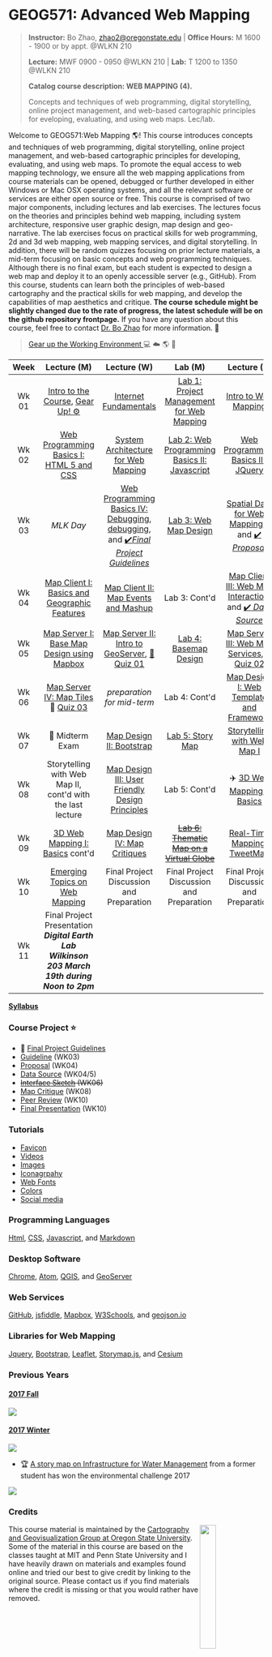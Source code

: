 # GEOG571: Advanced Web Mapping

>**Instructor:** Bo Zhao, zhao2@oregonstate.edu | **Office Hours:** M 1600 - 1900 or by appt. @WLKN 210
>
>**Lecture:** MWF 0900 - 0950 @WLKN 210 | **Lab:** T 1200 to 1350 @WLKN 210
>
>**Catalog course description: WEB MAPPING (4).**
>
>Concepts and techniques of web programming, digital storytelling, online project management, and web-based cartographic principles for eveloping, evaluating, and using web maps. Lec/lab.


Welcome to GEOG571:Web Mapping :earth_americas:! This course introduces concepts and techniques of web programming, digital storytelling, online project management, and web-based cartographic principles for developing, evaluating, and using web maps. To promote the equal access to web mapping technology, we ensure all the web mapping applications from course materials can be opened, debugged or further developed in either Windows or Mac OSX operating systems, and all the relevant software or services are either open source or free. This course is comprised of two major components, including lectures and lab exercises. The lectures focus on the theories and principles behind web mapping, including system architecture, responsive user graphic design, map design and geo-narrative. The lab exercises focus on practical skills for web programming, 2d and 3d web mapping, web mapping services, and digital storytelling. In addition, there will be random quizzes focusing on prior lecture materials, a mid-term focusing on basic concepts and web programming techniques. Although there is no final exam, but each student is expected to design a web map and deploy it to an openly accessible server (e.g., GitHub). From this course, students can learn both the principles of web-based cartography and the practical skills for web mapping, and develop the capabilities of map aesthetics and critique. **The course schedule might be slightly changed due to the rate of progress, the latest schedule will be on the github repository frontpage.** If you have any question about this course, feel free to contact [Dr. Bo Zhao](mail://zhao2@oregonstate.edu) for more information. :raising_hand:



> [Gear up the Working Environment ](resources/gearup.md) :computer: :cloud: :earth_americas: :beer:





| Week  |                                           Lecture (M)                                           |                                                                        Lecture (W)                                                                        |                          Lab (M)                           |                       Lecture (F)                        |                                   Reading                                    |
|:-----:|:-----------------------------------------------------------------------------------------------:|:---------------------------------------------------------------------------------------------------------------------------------------------------------:|:----------------------------------------------------------:|:--------------------------------------------------------:|:----------------------------------------------------------------------------:|
| Wk 01 |          [Intro to the Course](lectures/lec01), [Gear Up! :gear:](resources/gearup.md)          |                                                          [Internet Fundamentals](lectures/lec00)                                                          |  [Lab 1: Project Management for Web Mapping](labs/lab01)   |          [Intro to Web Mapping](lectures/lec02)          |            [Markdown, Links and Command Lines](readings/wk01.md)             |
| Wk 02 |                   [Web Programming Basics I: HTML 5 and CSS](lectures/lec03)                    |                                                   [System Architecture for Web Mapping](lectures/lec04)                                                   | [Lab 2: Web Programming Basics II: Javascript](labs/lab02) |   [Web Programming Basics III: JQuery](lectures/lec05)   |                 [HTML, CSS and Javascript](readings/wk02.md)                 |
| Wk 03 |                                            *MLK Day*                                            |[Web Programming Basics IV: Debugging](lectures/lec05), [debugging](https://scotch.io/tutorials/debugging-javascript-with-chrome-devtools-breakpoints), and [:heavy_check_mark:*Final Project Guidelines*](project/readme.md)|       [Lab 3: Web Map Design](labs/lab03/readme.md)        |      [Spatial Data for Web Mapping](lectures/lec06), ,  and [:heavy_check_mark: *Proposal*]()      | Cont'd with last week's reanding and [Leaflet and GeoJson](readings/wk03.md) |
| Wk 04 |                 [Map Client I: Basics and Geographic Features](lectures/lec07)                  |                                                  [Map Client II: Map Events and Mashup](lectures/lec08)                                                   |                       Lab 3: Cont'd                        |  [Map Client III: Web Map Interaction](lectures/lec09),  and [:heavy_check_mark: *Data Source*](project/datasource.md)   |  [GeoServer Documentation](readings/wk04.md)                  |
| Wk 05 |                  [Map Server I: Base Map Design using Mapbox](lectures/lec13)   |    [Map Server II: Intro to GeoServer](lectures/lec10), [:rocket: Quiz 01](quizzes/quiz01/)  |     [Lab 4: Basemap Design](labs/lab04/)     |    [Map Server III: Web Map Services](lectures/lec12), :rocket: [Quiz 02](quizzes/quiz02)    |                [Bing Map Tile, WFS and WMS](readings/wk05.md)                |
| Wk 06 |                           [Map Server IV: Map Tiles](lectures/lec14)  :rocket: [Quiz 03](quizzes/quiz03)                          |                                             *preparation for mid-term*                                              |                       Lab 4: Cont'd                        |                      [Map Design I: Web Template and Framework](lectures/lec15)                 |                 [Bootstrap Documentation](readings/wk06.md)                  |
| Wk 07 |                :book: Midterm Exam                        |                                                        [Map Design II: Bootstrap](lectures/lec16)                                                         |          [Lab 5: Story Map](labs/lab05/readme.md)          |      [Storytelling with Web Map I](lectures/lec17)       |                [Web Map Design Principles](readings/wk07.md)                 |
| Wk 08 |                   Storytelling with Web Map II, cont'd with the last lecture                    |                                       [Map Design III: User Friendly Design Principles](lectures/lec19)                                      |                       Lab 5: Cont'd                        |  :airplane:  [3D Web Mapping I: Basics](lectures/lec23)  |                   [Cesium Documentation](readings/wk08.md)                   |
| Wk 09 | [3D Web Mapping I: Basics](lectures/lec23) cont'd |                                                      [Map Design IV: Map Critiques](lectures/lec22)                                                       |   ~~[Lab 6:  Thematic Map on a Virtual Globe](labs/lab06)~~    |      [Real-Time Mapping: TweetMap](lectures/lec20)       |                  [Server-Side JavaScript](readings/wk09.md)                  |
| Wk 10 |                        [Emerging Topics on Web Mapping](lectures/lec26)                         |                                                         Final Project Discussion and Preparation                                                          |          Final Project Discussion and Preparation          | Final Project Discussion and Preparation    |        [Elwood et al. (2012), Sui and Zhao (2015)](readings/wk10.md)         |
| Wk 11 |    Final Project Presentation  ***Digital Earth Lab Wilkinson 203 March 19th during Noon to 2pm***                                          |                                                                                                         |                  |     |                |






[**Syllabus**](resources/geog571-syllabus.pdf)

### Course Project :star:
-  :triangular_flag_on_post: [Final Project Guidelines](project/readme.md) 
 - [Guideline](project/readme.md) (WK03)
 - [Proposal]() (WK04)
 - [Data Source](project/datasource.md) (WK04/5)
 - ~~[Interface Sketch](project/sketch.md) (WK06)~~
 - [Map Critique](lectures/lec22) (WK08)
 - [Peer Review]() (WK10)
 - [Final Presentation]() (WK10)

### Tutorials

- [Favicon](lectures/lec16/readme.md)
- [Videos](resources/video.md)
- [Images](resources/image.md)
- [Iconagrpahy](resources/icon.md)
- [Web Fonts](resources/fonts.md)
- [Colors](resources/color.md)
- [Social media](lectures/lec16/readme.md)

### Programming Languages

[Html](), [CSS](), [Javascript](), and [Markdown]()

### Desktop Software

[Chrome](https://www.google.com/chrome/browser/desktop/index.html), [Atom](https://atom.io/), [QGIS](http://www.qgis.org/en/site/), and [GeoServer](http://geoserver.org/)

### Web Services

[GitHub](https://github.com/), [jsfiddle](https://jsfiddle.net/), [Mapbox](https://www.mapbox.com/), [W3Schools](https://www.w3schools.com/), and [geojson.io](http://geojson.io)
​
### Libraries for Web Mapping

[Jquery](https://jquery.com/), [Bootstrap](http://getbootstrap.com/), [Leaflet](https://leafletjs.com), [Storymap.js](https://github.com/jakobzhao/storymap), and [Cesium](cesiumjs.org)

### Previous Years

#### [2017 Fall](http://geoviz.ceoas.oregonstate.edu/geog571.html#portfolio)

![](resources/img/2017_fall.jpg)

#### [2017 Winter](http://geoviz.ceoas.oregonstate.edu/project_gallery/)

![](resources/img/2017_winter.jpg)

- :trophy: [A story map on Infrastructure for Water Management](http://rawgit.com/cartobaldrica/water_atlas/master/infrastructure_index.html) from a former student has won the environmental challenge 2017

![](resources/img/2017-envchallenge.jpg)

### Credits
<img src="resources/img/logo.png" width="25%" height="25%" align="right" />This course material is maintained by the [Cartography and Geovisualization Group at Oregon State University](http://geoviz.ceoas.oregonstate.edu). Some of the material in this course are based on the classes taught at MIT and Penn State University and I have heavily drawn on materials and examples found online and tried our best to give credit by linking to the original source. Please contact us if you find materials where the credit is missing or that you would rather have removed.
